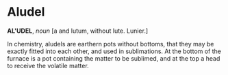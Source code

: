 # Aludel

**AL'UDEL**, _noun_ \[a and lutum, without lute. Lunier.\]

In chemistry, aludels are earthern pots without bottoms, that they may be exactly fitted into each other, and used in sublimations. At the bottom of the furnace is a pot containing the matter to be sublimed, and at the top a head to receive the volatile matter.